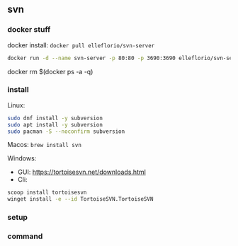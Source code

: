 ## svn

### docker stuff

docker install: `docker pull elleflorio/svn-server`

```bash
docker run -d --name svn-server -p 80:80 -p 3690:3690 elleflorio/svn-server
```

docker rm $(docker ps -a -q)

### install

Linux:

```bash
sudo dnf install -y subversion
sudo apt install -y subversion
sudo pacman -S --noconfirm subversion
```

Macos: `brew install svn`

Windows:

- GUI: https://tortoisesvn.net/downloads.html
- Cli:

```bash
scoop install tortoisesvn
winget install -e --id TortoiseSVN.TortoiseSVN
```

### setup


### command

